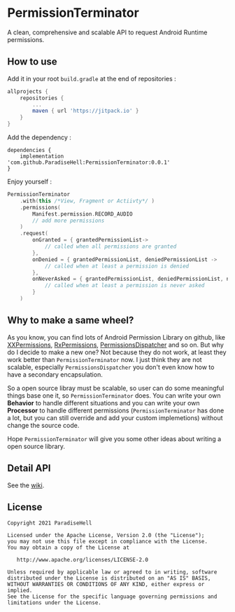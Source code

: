 # PermissionTerminator

A clean, comprehensive and scalable API to request Android Runtime permissions.

## How to use

Add it in your root `build.gradle` at the end of repositories :
```gradle
allprojects {
	repositories {
		...
		maven { url 'https://jitpack.io' }
	}
}
```

Add the dependency :
```
dependencies {
	implementation 'com.github.ParadiseHell:PermissionTerminator:0.0.1'
}
```

Enjoy yourself :

```kotlin
PermissionTerminator
	.with(this /*View, Fragment or Actiivty*/ )
	.permissions(
		Manifest.permission.RECORD_AUDIO
		// add more permissions
	)
	.request(
		onGranted = { grantedPermissionList->
			// called when all permissions are granted
		},
		onDenied = { grantedPermissionList, deniedPermissionList ->
			// called when at least a permission is denied
		},
		onNeverAsked = { grantedPermissionList, deniedPermissionList, neverAskPermissionList ->
			// called when at least a permission is never asked
		}
	)
```

## Why to make a same wheel?

As you know, you can find lots of Android Permission Library on github, like
[XXPermissions](https://github.com/getActivity/XXPermissions),
[RxPermissions](https://github.com/tbruyelle/RxPermissions),
[PermissionsDispatcher](https://github.com/permissions-dispatcher/PermissionsDispatcher)
and so on. But why do I decide to make a new one? Not because they do not work,
at least they work better than `PermissionTerminator` now. I just think they are
not scalable, especially `PermissionsDispatcher` you don't even know how to have
a secondary encapsulation.

So a open source libray must be scalable, so user can do some meaningful things
base one it, so `PermissionTerminator` does. You can write your own **Behavior**
to handle different situations and you can write your own **Processor** to handle
different permissions (`PermissionTerminator` has done a lot, but you can still
override and add your custom implemetions) without change the source code.

Hope `PermissionTerminator` will give you some other ideas about writing a open
source library.

## Detail API

See the [wiki](https://github.com/ParadiseHell/PermissionTerminator/wiki).

## License

```
Copyright 2021 ParadiseHell

Licensed under the Apache License, Version 2.0 (the "License");
you may not use this file except in compliance with the License.
You may obtain a copy of the License at

   http://www.apache.org/licenses/LICENSE-2.0

Unless required by applicable law or agreed to in writing, software
distributed under the License is distributed on an "AS IS" BASIS,
WITHOUT WARRANTIES OR CONDITIONS OF ANY KIND, either express or implied.
See the License for the specific language governing permissions and
limitations under the License.
```
